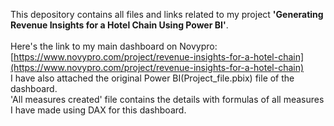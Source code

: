 This depository contains all files and links related to my project **'Generating Revenue Insights for a Hotel Chain Using Power BI'**. <br><br>
Here's the link to my main dashboard on Novypro: [https://www.novypro.com/project/revenue-insights-for-a-hotel-chain](https://www.novypro.com/project/revenue-insights-for-a-hotel-chain)
<br>
I have also attached the original Power BI(Project_file.pbix) file of the dashboard.<br>
'All measures created' file contains the details with formulas of all measures I have made using DAX for this dashboard.
